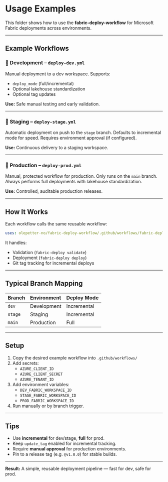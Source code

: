 # Usage Examples

This folder shows how to use the **fabric-deploy-workflow** for Microsoft Fabric deployments across environments.

---

## Example Workflows

### 🧱 Development – `deploy-dev.yml`
Manual deployment to a dev workspace.
Supports:
- `deploy_mode` (full/incremental)
- Optional lakehouse standardization
- Optional tag updates

**Use:** Safe manual testing and early validation.

---

### 🧪 Staging – `deploy-stage.yml`
Automatic deployment on push to the `stage` branch.
Defaults to incremental mode for speed.
Requires environment approval (if configured).

**Use:** Continuous delivery to a staging workspace.

---

### 🚀 Production – `deploy-prod.yml`
Manual, protected workflow for production.
Only runs on the `main` branch.
Always performs full deployments with lakehouse standardization.

**Use:** Controlled, auditable production releases.

---

## How It Works

Each workflow calls the same reusable workflow:

```yaml
uses: olepetter-no/fabric-deploy-workflow/.github/workflows/fabric-deploy.yml@v1.0.0
```

It handles:
- Validation (`fabric-deploy validate`)
- Deployment (`fabric-deploy deploy`)
- Git tag tracking for incremental deploys

---

## Typical Branch Mapping

| Branch | Environment | Deploy Mode |
|:--------|:-------------|:-------------|
| `dev`   | Development  | Incremental  |
| `stage` | Staging      | Incremental  |
| `main`  | Production   | Full         |

---

## Setup

1. Copy the desired example workflow into `.github/workflows/`
2. Add secrets:
   - `AZURE_CLIENT_ID`
   - `AZURE_CLIENT_SECRET`
   - `AZURE_TENANT_ID`
3. Add environment variables:
   - `DEV_FABRIC_WORKSPACE_ID`
   - `STAGE_FABRIC_WORKSPACE_ID`
   - `PROD_FABRIC_WORKSPACE_ID`
4. Run manually or by branch trigger.

---

## Tips

- Use **incremental** for dev/stage, **full** for prod.
- Keep `update_tag` enabled for incremental tracking.
- Require **manual approval** for production environments.
- Pin to a release tag (e.g. `@v1.0.0`) for stable builds.

---

**Result:**
A simple, reusable deployment pipeline — fast for dev, safe for prod.
